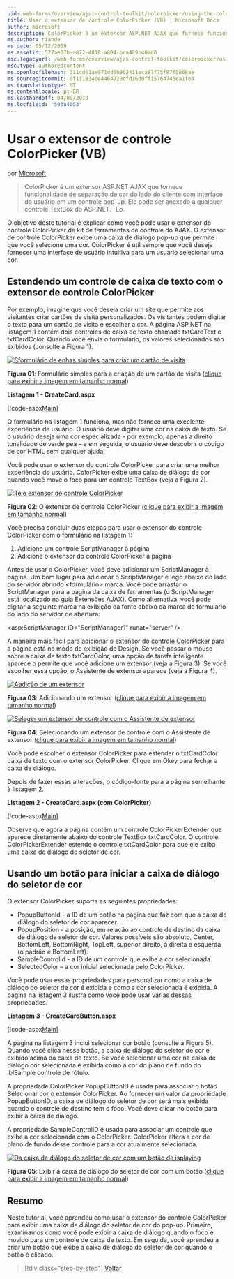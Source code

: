 ```yaml
---
uid: web-forms/overview/ajax-control-toolkit/colorpicker/using-the-colorpicker-control-extender-vb
title: Usar o extensor de controle ColorPicker (VB) | Microsoft Docs
author: microsoft
description: ColorPicker é um extensor ASP.NET AJAX que fornece funcionalidade de separação de cor do lado do cliente com interface do usuário em um controle pop-up. Ele pode ser anexado a qualquer ASP.NET...
ms.author: riande
ms.date: 05/12/2009
ms.assetid: 577ae07b-a872-4818-a804-bca489b40ad0
msc.legacyurl: /web-forms/overview/ajax-control-toolkit/colorpicker/using-the-colorpicker-control-extender-vb
msc.type: authoredcontent
ms.openlocfilehash: 311cd61ae971dd6b902411eca87f75f87f5868ae
ms.sourcegitcommit: 0f1119340e4464720cfd16d0ff15764746ea1fea
ms.translationtype: MT
ms.contentlocale: pt-BR
ms.lasthandoff: 04/09/2019
ms.locfileid: "59384053"
---
```

# <a name="using-the-colorpicker-control-extender-vb"></a>Usar o extensor de controle ColorPicker (VB)

por [Microsoft](https://github.com/microsoft)

> ColorPicker é um extensor ASP.NET AJAX que fornece funcionalidade de separação de cor do lado do cliente com interface do usuário em um controle pop-up. Ele pode ser anexado a qualquer controle TextBox do ASP.NET. -Lo.


O objetivo deste tutorial é explicar como você pode usar o extensor do controle ColorPicker de kit de ferramentas de controle do AJAX. O extensor de controle ColorPicker exibe uma caixa de diálogo pop-up que permite que você selecione uma cor. ColorPicker é útil sempre que você deseja fornecer uma interface de usuário intuitiva para um usuário selecionar uma cor.

## <a name="extending-a-textbox-control-with-the-colorpicker-control-extender"></a>Estendendo um controle de caixa de texto com o extensor de controle ColorPicker

Por exemplo, imagine que você deseja criar um site que permite aos visitantes criar cartões de visita personalizados. Os visitantes podem digitar o texto para um cartão de visita e escolher a cor. A página ASP.NET na listagem 1 contém dois controles de caixa de texto chamado txtCardText e txtCardColor. Quando você envia o formulário, os valores selecionados são exibidos (consulte a Figura 1).


[![Sformulário de enhas simples para criar um cartão de visita](using-the-colorpicker-control-extender-vb/_static/image1.jpg)](using-the-colorpicker-control-extender-vb/_static/image1.png)

**Figura 01**: Formulário simples para a criação de um cartão de visita ([clique para exibir a imagem em tamanho normal](using-the-colorpicker-control-extender-vb/_static/image2.png))


**Listagem 1 - CreateCard.aspx**

[!code-aspx[Main](using-the-colorpicker-control-extender-vb/samples/sample1.aspx)]

O formulário na listagem 1 funciona, mas não fornece uma excelente experiência de usuário. O usuário deve digitar uma cor na caixa de texto. Se o usuário deseja uma cor especializada - por exemplo, apenas a direito tonalidade de verde pea – e em seguida, o usuário deve descobrir o código de cor HTML sem qualquer ajuda.

Você pode usar o extensor do controle ColorPicker para criar uma melhor experiência do usuário. ColorPicker exibe uma caixa de diálogo de cor quando você move o foco para um controle TextBox (veja a Figura 2).


[![Tele extensor de controle ColorPicker](using-the-colorpicker-control-extender-vb/_static/image2.jpg)](using-the-colorpicker-control-extender-vb/_static/image3.png)

**Figura 02**: O extensor de controle ColorPicker ([clique para exibir a imagem em tamanho normal](using-the-colorpicker-control-extender-vb/_static/image4.png))


Você precisa concluir duas etapas para usar o extensor do controle ColorPicker com o formulário na listagem 1:

1. Adicione um controle ScriptManager à página
2. Adicione o extensor do controle ColorPicker à página

Antes de usar o ColorPicker, você deve adicionar um ScriptManager à página. Um bom lugar para adicionar o ScriptManager é logo abaixo do lado do servidor abrindo &lt;formulário&gt; marca. Você pode arrastar o ScriptManager para a página da caixa de ferramentas (o ScriptManager está localizado na guia Extensões AJAX). Como alternativa, você pode digitar a seguinte marca na exibição da fonte abaixo da marca de formulário do lado do servidor de abertura:

&lt;asp:ScriptManager ID="ScriptManager1" runat="server" /&gt;

A maneira mais fácil para adicionar o extensor do controle ColorPicker para a página está no modo de exibição de Design. Se você passar o mouse sobre a caixa de texto txtCardColor, uma opção de tarefa inteligente aparece o permite que você adicione um extensor (veja a Figura 3). Se você escolher essa opção, o Assistente de extensor aparece (veja a Figura 4).


[![Aadição de um extensor](using-the-colorpicker-control-extender-vb/_static/image3.jpg)](using-the-colorpicker-control-extender-vb/_static/image5.png)

**Figura 03**: Adicionando um extensor ([clique para exibir a imagem em tamanho normal](using-the-colorpicker-control-extender-vb/_static/image6.png))


[![Seleger um extensor de controle com o Assistente de extensor](using-the-colorpicker-control-extender-vb/_static/image4.jpg)](using-the-colorpicker-control-extender-vb/_static/image7.png)

**Figura 04**: Selecionando um extensor de controle com o Assistente de extensor ([clique para exibir a imagem em tamanho normal](using-the-colorpicker-control-extender-vb/_static/image8.png))


Você pode escolher o extensor ColorPicker para estender o txtCardColor caixa de texto com o extensor ColorPicker. Clique em Okey para fechar a caixa de diálogo.

Depois de fazer essas alterações, o código-fonte para a página semelhante à listagem 2.

**Listagem 2 - CreateCard.aspx (com ColorPicker)**

[!code-aspx[Main](using-the-colorpicker-control-extender-vb/samples/sample2.aspx)]

Observe que agora a página contém um controle ColorPickerExtender que aparece diretamente abaixo do controle TextBox txtCardColor. O controle ColorPickerExtender estende o controle txtCardColor para que ele exiba uma caixa de diálogo do seletor de cor.

## <a name="using-a-button-to-launch-the-color-picker-dialog"></a>Usando um botão para iniciar a caixa de diálogo do seletor de cor

O extensor ColorPicker suporta as seguintes propriedades:

- PopupButtonId - a ID de um botão na página que faz com que a caixa de diálogo do seletor de cor aparecer.
- PopupPosition - a posição, em relação ao controle de destino da caixa de diálogo de seletor de cor. Valores possíveis são absoluto, Center, BottomLeft, BottomRight, TopLeft, superior direito, à direita e esquerda (o padrão é BottomLeft).
- SampleControlId - a ID de um controle que exibe a cor selecionada.
- SelectedColor – a cor inicial selecionada pelo ColorPicker.

Você pode usar essas propriedades para personalizar como a caixa de diálogo do seletor de cor é exibida e como a cor selecionada é exibida. A página na listagem 3 ilustra como você pode usar várias dessas propriedades.

**Listagem 3 - CreateCardButton.aspx**

[!code-aspx[Main](using-the-colorpicker-control-extender-vb/samples/sample3.aspx)]

A página na listagem 3 inclui selecionar cor botão (consulte a Figura 5). Quando você clica nesse botão, a caixa de diálogo do seletor de cor é exibido acima da caixa de texto. Se você selecionar uma cor na caixa de diálogo cor selecionada é exibida como a cor do plano de fundo do lblSample controle de rótulo.

A propriedade ColorPicker PopupButtonID é usada para associar o botão Selecionar cor o extensor ColorPicker. Ao fornecer um valor da propriedade PopupButtonID, a caixa de diálogo do seletor de cor será mais exibida quando o controle de destino tem o foco. Você deve clicar no botão para exibir a caixa de diálogo.

A propriedade SampleControlID é usada para associar um controle que exibe a cor selecionada com o ColorPicker. ColorPicker altera a cor de plano de fundo desse controle para a cor atualmente selecionada.


[![Da caixa de diálogo do seletor de cor com um botão de isplaying](using-the-colorpicker-control-extender-vb/_static/image5.jpg)](using-the-colorpicker-control-extender-vb/_static/image9.png)

**Figura 05**: Exibir a caixa de diálogo do seletor de cor com um botão ([clique para exibir a imagem em tamanho normal](using-the-colorpicker-control-extender-vb/_static/image10.png))


## <a name="summary"></a>Resumo

Neste tutorial, você aprendeu como usar o extensor do controle ColorPicker para exibir uma caixa de diálogo do seletor de cor do pop-up. Primeiro, examinamos como você pode exibir a caixa de diálogo quando o foco é movido para um controle de caixa de texto. Em seguida, você aprendeu a criar um botão que exibe a caixa de diálogo do seletor de cor quando o botão é clicado.

> [!div class="step-by-step"]
> [Voltar](using-the-colorpicker-control-extender-cs.md)
